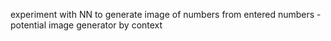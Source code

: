 experiment with NN to generate image of numbers from entered numbers - potential image generator by context
